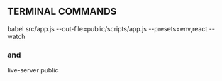 ## TERMINAL COMMANDS

babel src/app.js --out-file=public/scripts/app.js --presets=env,react --watch

### and

live-server public